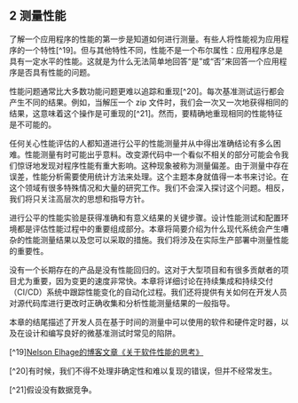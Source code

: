 ## 2 测量性能

了解一个应用程序的性能的第一步是知道如何进行测量。有些人将性能视为应用程序的一个特性[^19]。但与其他特性不同，性能不是一个布尔属性：应用程序总是具有一定水平的性能。这就是为什么无法简单地回答“是”或“否”来回答一个应用程序是否具有性能的问题。

性能问题通常比大多数功能问题更难以追踪和重现[^20]。每次基准测试运行都会产生不同的结果。例如，当解压一个 zip 文件时，我们会一次又一次地获得相同的结果，这意味着这个操作是可重现的[^21]。然而，要精确地重现相同的性能特征是不可能的。

任何关心性能评估的人都知道进行公平的性能测量并从中得出准确结论有多么困难。性能测量有时可能出乎意料。改变源代码中一个看似不相关的部分可能会令我们惊讶地发现对程序性能有重大影响。这种现象被称为测量偏差。由于测量中存在误差，性能分析需要使用统计方法来处理。这个主题本身就值得一本书来讨论。在这个领域有很多特殊情况和大量的研究工作。我们不会深入探讨这个问题。相反，我们将只关注高层次的思想和指导方针。

进行公平的性能实验是获得准确和有意义结果的关键步骤。设计性能测试和配置环境都是评估性能过程中的重要组成部分。本章将简要介绍为什么现代系统会产生嘈杂的性能测量结果以及您可以采取的措施。我们将涉及在实际生产部署中测量性能的重要性。

没有一个长期存在的产品是没有性能回归的。这对于大型项目和有很多贡献者的项目尤为重要，因为变更的速度非常快。本章将详细讨论在持续集成和持续交付（CI/CD）系统中跟踪性能变化的自动化过程。我们还将提供有关如何在开发人员对源代码库进行更改时正确收集和分析性能测量结果的一般指导。

本章的结尾描述了开发人员在基于时间的测量中可以使用的软件和硬件定时器，以及在设计和编写良好的微基准测试时常见的陷阱。

[^19][Nelson Elhage的博客文章《关于软件性能的思考》](https://blog.nelhage.com/post/reflections-on-performance/)

[^20]有时候，我们不得不处理非确定性和难以复现的错误，但并不经常发生。

[^21]假设没有数据竞争。

